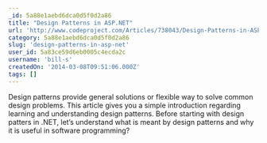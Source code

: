 ```yaml
---
_id: 5a88e1aebd6dca0d5f0d2a86
title: "Design Patterns in ASP.NET"
url: 'http://www.codeproject.com/Articles/738043/Design-Patterns-in-ASP-NET'
category: 5a88e1aebd6dca0d5f0d2a86
slug: 'design-patterns-in-asp-net'
user_id: 5a83ce59d6eb0005c4ecda2c
username: 'bill-s'
createdOn: '2014-03-08T09:51:06.000Z'
tags: []
---
```


Design patterns provide general solutions or flexible way to solve common design problems. This article gives you a simple introduction regarding learning and understanding design patterns. Before starting with design patters in .NET, let’s understand what is meant by design patterns and why it is useful in software programming?
